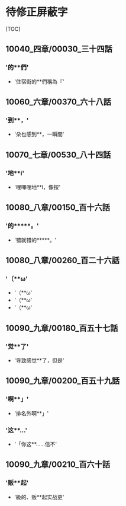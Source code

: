 # 待修正屏蔽字

[TOC]

## 10040_四章/00030_三十四話

### '的**們'

- '住宿街的**們稱為『'


## 10060_六章/00370_六十八話

### '到**，'

- '朵也感到**，一瞬間'


## 10070_七章/00530_八十四話

### '地**i'

- '哩嗶哩地**I，像按'


## 10080_八章/00150_百十六話

### '的*****。'

- '错就错的*****。'


## 10080_八章/00260_百二十六話

### '（**ω'

- '（**ω'
- '（**ω'
- '（**ω'


## 10090_九章/00180_百五十七話

### '觉**了'

- '导致感觉**了，但是'


## 10090_九章/00200_百五十九話

### '啊**」'

- '排名外啊**」'

### '这**…'

- '「你这**……信不'


## 10090_九章/00210_百六十話

### '贩**起'

- '級的、贩**起实战更'
